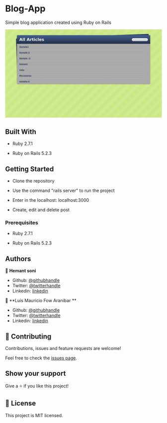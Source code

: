 # Blog-App
Simple blog application created using Ruby on Rails 

![image](./app/assets/images/screen.png)


## Built With

- Ruby 2.7.1

- Ruby on Rails 5.2.3

## Getting Started

- Clone the repository

- Use the command "rails server" to run the project

- Enter in the localhost: localhost:3000

- Create, edit and delete post

### Prerequisites

- Ruby 2.7.1

- Ruby on Rails 5.2.3

## Authors

👤 **Hemant soni**

- Github: [@githubhandle](https://github.com/hemant-soni-vst-au4)
- Twitter: [@twitterhandle](https://twitter.com/abdelperez11)
- Linkedin: [linkedin](https://www.linkedin.com/in/hemant-soni-97427b193/)

👤 **Luis Mauricio Fow Aranibar **

- Github: [@githubhandle](https://github.com/thedekerone)
- Twitter: [@twitterhandle](https://twitter.com/mauricio_fow)
- Linkedin: [linkedin](https://www.linkedin.com/in/mauricio-fow-aranibar-b2173514b/)


## 🤝 Contributing

Contributions, issues and feature requests are welcome!

Feel free to check the [issues page](https://github.com/hemant-soni-vst-au4/Blog-App/issues).

## Show your support

Give a ⭐️ if you like this project!
 
## 📝 License

This project is MIT licensed.
